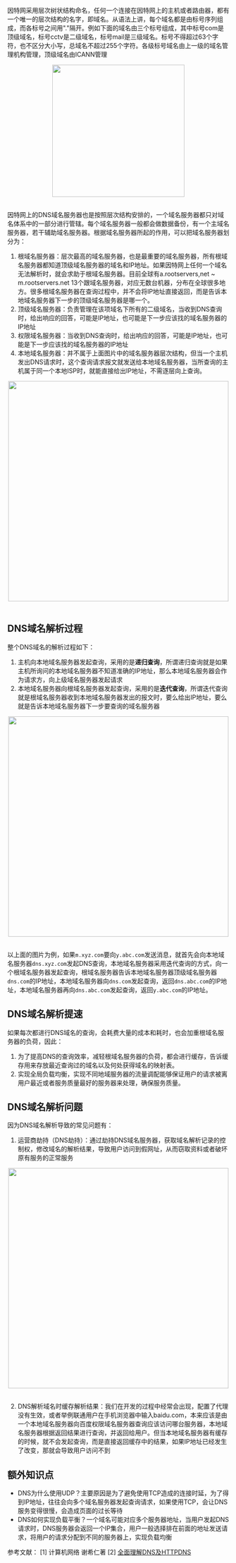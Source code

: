 <!-- ---
title: 计算机网络系列之DNS以及网络域名解析
date: 2022-10-16
tags: 计算机网络
set: Network
--- -->

因特网采用层次树状结构命名，任何一个连接在因特网上的主机或者路由器，都有一个唯一的层次结构的名字，即域名。从语法上讲，每个域名都是由标号序列组成，而各标号之间用"."隔开。例如下面的域名由三个标号组成，其中标号com是顶级域名，标号cctv是二级域名，标号mail是三级域名。标号不得超过63个字符，也不区分大小写，总域名不超过255个字符。各级标号域名由上一级的域名管理机构管理，顶级域名由ICANN管理

<div style="display:flex;justify-content:center;"><img src="https://zhangmingemma.github.io/dist/images/2022-10-16/1.jpeg" style="display:inline-block; margin-bottom:16px; width:300px;"></div>

因特网上的DNS域名服务器也是按照层次结构安排的，一个域名服务器都只对域名体系中的一部分进行管辖。每个域名服务器一般都会做数据备份，有一个主域名服务器，若干辅助域名服务器。根据域名服务器所起的作用，可以把域名服务器划分为：

1. 根域名服务器：层次最高的域名服务器，也是最重要的域名服务器，所有根域名服务器都知道顶级域名服务器的域名和IP地址。如果因特网上任何一个域名无法解析时，就会求助于根域名服务器。目前全球有a.rootservers,net ~ m.rootservers.net 13个跟域名服务器，对应无数台机器，分布在全球很多地方。很多根域名服务器在查询过程中，并不会将IP地址直接返回，而是告诉本地域名服务器下一步的顶级域名服务器是哪一个。
2. 顶级域名服务器：负责管理在该项域名下所有的二级域名，当收到DNS查询时，给出响应的回答，可能是IP地址，也可能是下一步应该找的域名服务器的IP地址
3. 权限域名服务器：当收到DNS查询时，给出响应的回答，可能是IP地址，也可能是下一步应该找的域名服务器的IP地址
4. 本地域名服务器：并不属于上面图片中的域名服务器层次结构，但当一个主机发出DNS请求时，这个查询请求报文就发送给本地域名服务器，当所查询的主机属于同一个本地ISP时，就能直接给出IP地址，不需逐层向上查询。

<div style="display:flex;justify-content:center;"><img src="https://zhangmingemma.github.io/dist/images/2022-10-16/2.jpeg" style="display:inline-block; margin-bottom:16px; width:500px;"></div>

## DNS域名解析过程

整个DNS域名的解析过程如下：

1. 主机向本地域名服务器发起查询，采用的是**递归查询**，所谓递归查询就是如果主机所询问的本地域名服务器不知道准确的IP地址，那么本地域名服务器会作为请求方，向上级域名服务器发起请求
2. 本地域名服务器向根域名服务器发起查询，采用的是**迭代查询**，所谓迭代查询就是根域名服务器收到本地域名服务器发出的报文时，要么给出IP地址，要么就是告诉本地域名服务器下一步要查询的域名服务器

<div style="display:flex;justify-content:center;"><img src="https://zhangmingemma.github.io/dist/images/2022-10-16/4.jpeg" style="display:inline-block; margin-bottom:16px; width:500px;"></div>

以上面的图片为例，如果`m.xyz.com`要向`y.abc.com`发送消息，就首先会向本地域名服务器`dns.xyz.com`发起DNS查询，本地域名服务器采用迭代查询的方式，向一个根域名服务器发起查询，根域名服务器告诉本地域名服务器顶级域名服务器`dns.com`的IP地址，本地域名服务器向`dns.com`发起查询，返回`dns.abc.com`的IP地址，本地域名服务器再向`dns.abc.com`发起查询，返回`y.abc.com`的IP地址。

## DNS域名解析提速

如果每次都进行DNS域名的查询，会耗费大量的成本和耗时，也会加重根域名服务器的负荷，因此：

1. 为了提高DNS的查询效率，减轻根域名服务器的负荷，都会进行缓存，告诉缓存用来存放最近查询过的域名以及何处获得域名的映射表。
2. 实现全局负载均衡，实现不同地域服务器的流量调配能够保证用户的请求被离用户最近或者服务质量最好的服务器来处理，确保服务质量。

## DNS域名解析问题

因为DNS域名解析导致的常见问题有：

1. 运营商劫持（DNS劫持）：通过劫持DNS域名服务器，获取域名解析记录的控制权，修改域名的解析结果，导致用户访问到假网址，从而窃取资料或者破坏原有服务的正常服务

<div style="display:flex;justify-content:center;"><img src="https://zhangmingemma.github.io/dist/images/2022-10-16/4.jpeg" style="display:inline-block; margin-bottom:16px; width:500px;"></div>

2. DNS解析域名时缓存解析结果：我们在开发的过程中经常会出现，配置了代理没有生效，或者举例联通用户在手机浏览器中输入baidu.com，本来应该是由一个本地域名服务器向百度权限域名服务器查询应该访问哪台服务器，本地域名服务器根据返回结果进行查询，并返回给用户。但当本地域名服务器有缓存的时候，就不会发起查询，而是直接返回缓存中的结果，如果IP地址已经发生了改变，那就会导致用户访问不到

## 额外知识点

* DNS为什么使用UDP？主要原因是为了避免使用TCP造成的连接时延，为了得到IP地址，往往会向多个域名服务器发起查询请求，如果使用TCP，会让DNS服务变得很慢，会造成页面的过长等待
* DNS如何实现负载平衡？一个域名可能对应多个服务器地址，当用户发起DNS请求时，DNS服务器会返回一个IP集合，用户一般选择排在前面的地址发送请求，将用户的请求分配到不同的服务器上，实现负载均衡


参考文献：
[1] 计算机网络 谢希仁著
[2] <a href="https://juejin.cn/post/6844903987796246542">全面理解DNS及HTTPDNS</a>